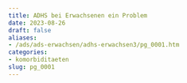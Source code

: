 ```yaml
---
title: ADHS bei Erwachsenen ein Problem
date: 2023-08-26
draft: false
aliases:
- /ads/ads-erwachsen/adhs-erwachsen3/pg_0001.htm
categories:
- komorbiditaeten
slug: pg_0001
---
```

